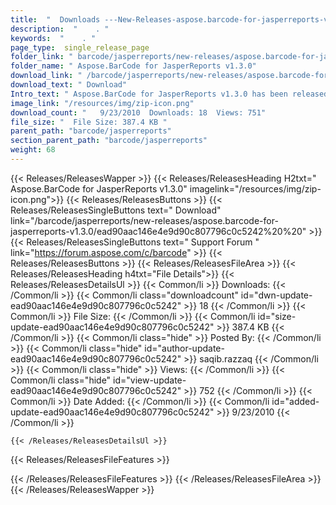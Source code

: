 ```yaml
---
title:  "  Downloads ---New-Releases-aspose.barcode-for-jasperreports-v1.3.0 . " 
description:  "    . " 
keywords:  "    . " 
page_type:  single_release_page
folder_link: " barcode/jasperreports/new-releases/aspose.barcode-for-jasperreports-v1.3.0/"
folder_name: " Aspose.BarCode for JasperReports v1.3.0"
download_link: " /barcode/jasperreports/new-releases/aspose.barcode-for-jasperreports-v1.3.0/ead90aac146e4e9d90c807796c0c5242"
download_text: " Download"
Intro_text: " Aspose.BarCode for JasperReports v1.3.0 has been released.New Features:19295 - I..."
image_link: "/resources/img/zip-icon.png"
download_count: "   9/23/2010  Downloads: 18  Views: 751"
file_size: "  File Size: 387.4 KB "
parent_path: "barcode/jasperreports"
section_parent_path: "barcode/jasperreports"
weight: 68
---
```


{{< Releases/ReleasesWapper >}}
  {{< Releases/ReleasesHeading H2txt=" Aspose.BarCode for JasperReports v1.3.0" imagelink="/resources/img/zip-icon.png">}}
  {{< Releases/ReleasesButtons >}}
    {{< Releases/ReleasesSingleButtons text=" Download" link="/barcode/jasperreports/new-releases/aspose.barcode-for-jasperreports-v1.3.0/ead90aac146e4e9d90c807796c0c5242%20%20" >}}
    {{< Releases/ReleasesSingleButtons text=" Support Forum " link="https://forum.aspose.com/c/barcode" >}}
  {{< Releases/ReleasesButtons >}}
  {{< Releases/ReleasesFileArea >}}
    {{< Releases/ReleasesHeading h4txt="File Details">}}
    {{< Releases/ReleasesDetailsUl >}}
            {{< Common/li  >}} Downloads: {{< /Common/li >}} 
      {{< Common/li class="downloadcount" id="dwn-update-ead90aac146e4e9d90c807796c0c5242" >}} 18 {{< /Common/li >}} 
      {{< Common/li  >}} File Size: {{< /Common/li >}} 
      {{< Common/li id="size-update-ead90aac146e4e9d90c807796c0c5242" >}} 387.4 KB {{< /Common/li >}} 
      {{< Common/li  class="hide" >}} Posted By: {{< /Common/li >}} 
      {{< Common/li class="hide" id="author-update-ead90aac146e4e9d90c807796c0c5242" >}} saqib.razzaq {{< /Common/li >}} 
      {{< Common/li class="hide"  >}} Views: {{< /Common/li >}} 
      {{< Common/li class="hide" id="view-update-ead90aac146e4e9d90c807796c0c5242" >}} 752 {{< /Common/li >}} 
      {{< Common/li  >}} Date Added: {{< /Common/li >}} 
      {{< Common/li id="added-update-ead90aac146e4e9d90c807796c0c5242" >}} 9/23/2010 {{< /Common/li >}} 

    {{< /Releases/ReleasesDetailsUl >}}

  {{< Releases/ReleasesFileFeatures >}}
      
  {{< /Releases/ReleasesFileFeatures >}}
 {{< /Releases/ReleasesFileArea >}}
{{< /Releases/ReleasesWapper >}}


